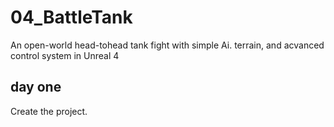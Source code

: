 # 04_BattleTank
An open-world head-tohead tank fight with simple Ai. terrain, and acvanced control system in Unreal 4

## day one 
Create the project.
